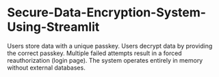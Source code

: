 # Secure-Data-Encryption-System-Using-Streamlit
Users store data with a unique passkey. Users decrypt data by providing the correct passkey. Multiple failed attempts result in a forced reauthorization (login page). The system operates entirely in memory without external databases.
